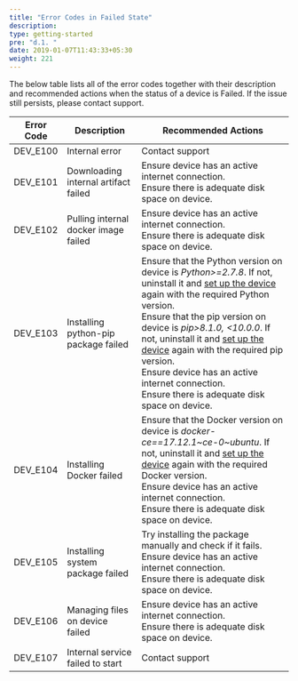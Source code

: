 ```yaml
---
title: "Error Codes in Failed State"
description:
type: getting-started
pre: "d.1. "
date: 2019-01-07T11:43:33+05:30
weight: 221
---
```

The below table lists all of the error codes together with their description
and recommended actions when the status of a device is Failed. If the issue still persists, please contact support.

| Error Code | Description | Recommended Actions |
| ---------- | ----------- | ----------------------- |
| DEV_E100 | Internal error | Contact support |
| DEV_E101 | Downloading internal artifact failed | Ensure device has an active internet connection.<br>Ensure there is adequate disk space on device. |
| DEV_E102 | Pulling internal docker image failed | Ensure device has an active internet connection.<br>Ensure there is adequate disk space on device. |
| DEV_E103 | Installing python-pip package failed | Ensure that the Python version on device is *Python>=2.7.8*. If not, uninstall it and [set up the device](/getting-started/add-new-device/#setting-up-a-device) again with the required Python version.<br>Ensure that the pip version on device is *pip>8.1.0, <10.0.0*. If not, uninstall it and [set up the device](getting-started/add-new-device/#setting-up-a-device) again with the required pip version.<br>Ensure device has an active internet connection.<br>Ensure there is adequate disk space on device. |
| DEV_E104 | Installing Docker failed | Ensure that the Docker version on device is *docker-ce==17.12.1~ce-0~ubuntu*. If not, uninstall it and [set up the device](getting-started/add-new-device/#setting-up-a-device) again with the required Docker version.<br>Ensure device has an active internet connection.<br>Ensure there is adequate disk space on device. |
| DEV_E105 | Installing system package failed | Try installing the package manually and check if it fails.<br>Ensure device has an active internet connection.<br>Ensure there is adequate disk space on device. |
| DEV_E106 | Managing files on device failed | Ensure device has an active internet connection.<br>Ensure there is adequate disk space on device. |
| DEV_E107 | Internal service failed to start | Contact support |